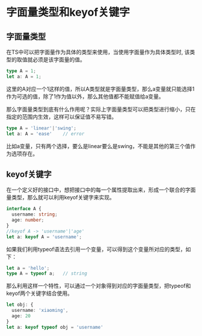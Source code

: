 # 字面量类型和keyof关键字

## 字面量类型

在TS中可以把字面量作为具体的类型来使用，当使用字面量作为具体类型时, 该类型的取值就必须是该字面量的值。

```typescript
type A = 1;
let a: A = 1;
```

这里的A对应一个1这样的值，所以A类型就是字面量类型，那么a变量就只能选择1作为可选的值，除了1作为值以外，那么其他值都不能赋值给a变量。

那么字面量类型到底有什么作用呢？实际上字面量类型可以把类型进行缩小，只在指定的范围内生效，这样可以保证值不易写错。

```typescript
type A = 'linear'|'swing';
let a: A = 'ease'    // error
```

比如a变量，只有两个选择，要么是linear要么是swing，不能是其他的第三个值作为选项存在。

## keyof关键字

在一个定义好的接口中，想把接口中的每一个属性提取出来，形成一个联合的字面量类型，那么就可以利用keyof关键字来实现。

```typescript
interface A {
  username: string;
  age: number;
}
//keyof A -> 'username'|'age'
let a: keyof A = 'username';
```

如果我们利用typeof语法去引用一个变量，可以得到这个变量所对应的类型，如下：

```typescript
let a = 'hello';
type A = typeof a;   // string 
```

那么利用这样一个特性，可以通过一个对象得到对应的字面量类型，把typeof和keyof两个关键字结合使用。

```typescript
let obj: {
  username: 'xiaoming',
  age: 20
}
let a: keyof typeof obj = 'username'
```
